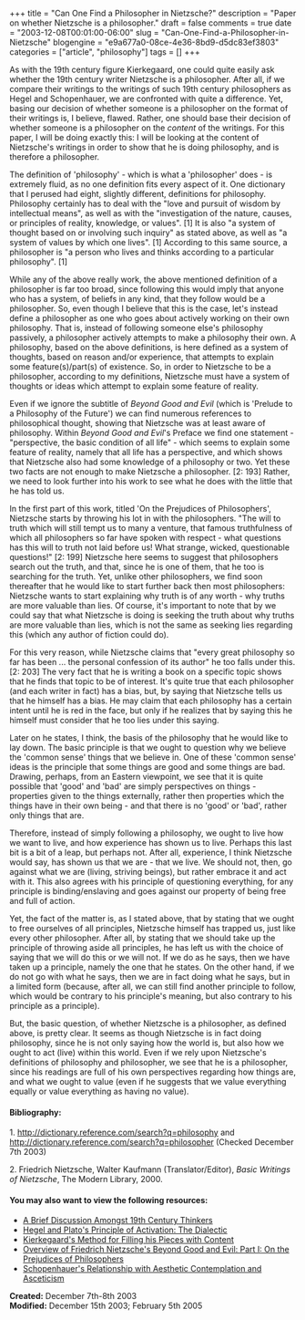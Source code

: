 +++
title = "Can One Find a Philosopher in Nietzsche?"
description = "Paper on whether Nietzsche is a philosopher."
draft = false
comments = true
date = "2003-12-08T00:01:00-06:00"
slug = "Can-One-Find-a-Philosopher-in-Nietzsche"
blogengine = "e9a677a0-08ce-4e36-8bd9-d5dc83ef3803"
categories = ["article", "philosophy"]
tags = []
+++

<p>
As with the 19th century figure Kierkegaard, one could quite easily ask whether the 19th century writer Nietzsche is a philosopher. After all, if we compare their writings to the writings of such 19th century philosophers as Hegel and Schopenhauer, we are confronted with quite a difference. Yet, basing our decision of whether someone is a philosopher on the format of their writings is, I believe, flawed. Rather, one should base their decision of whether someone is a philosopher on the <em>content</em> of the writings. For this paper, I will be doing exactly this: I will be looking at the content of Nietzsche&#39;s writings in order to show that he is doing philosophy, and is therefore a philosopher.
</p>
<!--more-->
<p>
The definition of &#39;philosophy&#39; - which is what a &#39;philosopher&#39; does - is extremely fluid, as no one definition fits every aspect of it. One dictionary that I perused had eight, slightly different, definitions for philosophy. Philosophy certainly has to deal with the &quot;love and pursuit of wisdom by intellectual means&quot;, as well as with the &quot;investigation of the nature, causes, or principles of reality, knowledge, or values&quot;. [1] It is also &quot;a system of thought based on or involving such inquiry&quot; as stated above, as well as &quot;a system of values by which one lives&quot;. [1] According to this same source, a philosopher is &quot;a person who lives and thinks according to a particular philosophy&quot;. [1]<!--adsense-->
</p>
<p>
While any of the above really work, the above mentioned definition of a philosopher is far too broad, since following this would imply that anyone who has a system, of beliefs in any kind, that they follow would be a philosopher. So, even though I believe that this is the case, let&#39;s instead define a philosopher as one who goes about actively working on their own philosophy. That is, instead of following someone else&#39;s philosophy passively, a philosopher actively attempts to make a philosophy their own. A philosophy, based on the above definitions, is here defined as a system of thoughts, based on reason and/or experience, that attempts to explain some feature(s)/part(s) of existence. So, in order to Nietzsche to be a philosopher, according to my definitions, Nietzsche must have a system of thoughts or ideas which attempt to explain some feature of reality.
</p>
<p>
Even if we ignore the subtitle of <em>Beyond Good and Evil</em> (which is &#39;Prelude to a Philosophy of the Future&#39;) we can find numerous references to philosophical thought, showing that Nietzsche was at least aware of philosophy. Within <em>Beyond Good and Evil</em>&#39;s Preface we find one statement - &quot;perspective, the basic condition of all life&quot; - which seems to explain some feature of reality, namely that all life has a perspective, and which shows that Nietzsche also had some knowledge of a philosophy or two. Yet these two facts are not enough to make Nietzsche a philosopher. [2: 193] Rather, we need to look further into his work to see what he does with the little that he has told us.
</p>
<p>
In the first part of this work, titled &#39;On the Prejudices of Philosophers&#39;, Nietzsche starts by throwing his lot in with the philosophers. &quot;The will to truth which will still tempt us to many a venture, that famous truthfulness of which all philosophers so far have spoken with respect - what questions has this will to truth not laid before us! What strange, wicked, questionable questions!&quot; [2: 199] Nietzsche here seems to suggest that philosophers search out the truth, and that, since he is one of them, that he too is searching for the truth. Yet, unlike other philosophers, we find soon thereafter that he would like to start further back then most philosophers: Nietzsche wants to start explaining why truth is of any worth - why truths are more valuable than lies. Of course, it&#39;s important to note that by we could say that what Nietzsche is doing is seeking the truth about why truths are more valuable than lies, which is not the same as seeking lies regarding this (which any author of fiction could do).
</p>
<p>
For this very reason, while Nietzsche claims that &quot;every great philosophy so far has been ... the personal confession of its author&quot; he too falls under this. [2: 203] The very fact that he is writing a book on a specific topic shows that he finds that topic to be of interest. It&#39;s quite true that each philosopher (and each writer in fact) has a bias, but, by saying that Nietzsche tells us that he himself has a bias. He may claim that each philosophy has a certain intent until he is red in the face, but only if he realizes that by saying this he himself must consider that he too lies under this saying.
</p>
<p>
Later on he states, I think, the basis of the philosophy that he would like to lay down. The basic principle is that we ought to question why we believe the &#39;common sense&#39; things that we believe in. One of these &#39;common sense&#39; ideas is the principle that some things are good and some things are bad. Drawing, perhaps, from an Eastern viewpoint, we see that it is quite possible that &#39;good&#39; and &#39;bad&#39; are simply perspectives on things - properties given to the things externally, rather then properties which the things have in their own being - and that there is no &#39;good&#39; or &#39;bad&#39;, rather only things that are.
</p>
<p>
Therefore, instead of simply following a philosophy, we ought to live how we want to live, and how experience has shown us to live. Perhaps this last bit is a bit of a leap, but perhaps not. After all, experience, I think Nietzsche would say, has shown us that we are - that we live. We should not, then, go against what we are (living, striving beings), but rather embrace it and act with it. This also agrees with his principle of questioning everything, for any principle is binding/enslaving and goes against our property of being free and full of action.
</p>
<p>
Yet, the fact of the matter is, as I stated above, that by stating that we ought to free ourselves of all principles, Nietzsche himself has trapped us, just like every other philosopher. After all, by stating that we should take up the principle of throwing aside all principles, he has left us with the choice of saying that we will do this or we will not. If we do as he says, then we have taken up a principle, namely the one that he states. On the other hand, if we do not go with what he says, then we are in fact doing what he says, but in a limited form (because, after all, we can still find another principle to follow, which would be contrary to his principle&#39;s meaning, but also contrary to his principle as a principle).
</p>
<p>
But, the basic question, of whether Nietzsche is a philosopher, as defined above, is pretty clear. It seems as though Nietzsche is in fact doing philosophy, since he is not only saying how the world is, but also how we ought to act (live) within this world. Even if we rely upon Nietzsche&#39;s definitions of philosophy and philosopher, we see that he is a philosopher, since his readings are full of his own perspectives regarding how things are, and what we ought to value (even if he suggests that we value everything equally or value everything as having no value).
</p>
<h4>Bibliography:</h4>
<p>
1. <a href="http://dictionary.reference.com/search?q=philosophy" onclick="window.open(this.href);return false;">http://dictionary.reference.com/search?q=philosophy</a> and <a href="http://dictionary.reference.com/search?q=philosopher" onclick="window.open(this.href);return false;">http://dictionary.reference.com/search?q=philosopher</a> (Checked December 7th 2003)
</p>
<p>
2. Friedrich Nietzsche, Walter Kaufmann (Translator/Editor), <em>Basic Writings of Nietzsche</em>, The Modern Library, 2000.
</p>
<h4>You may also want to view the following resources:</h4>
<ul>
	<li><a href="http://strivinglife.net/articles/abriefdiscussion19th.shtml">A Brief Discussion Amongst 19th Century Thinkers</a></li>
	<li><a href="http://strivinglife.net/articles/hegelplatodialectic.shtml">Hegel and Plato&#39;s Principle of Activation: The Dialectic</a></li>
	<li><a href="http://strivinglife.net/articles/kierkegaardsmethod.shtml">Kierkegaard&#39;s Method for Filling his Pieces with Content</a></li>
	<li><a href="http://strivinglife.net/articles/nietzschebgepart1.shtml">Overview of Friedrich Nietzsche&#39;s Beyond Good and Evil: Part I: On the Prejudices of Philosophers</a></li>
	<li><a href="http://strivinglife.net/articles/schopenhauersrelationship.shtml">Schopenhauer&#39;s Relationship with Aesthetic Contemplation and Asceticism</a></li>
</ul>
<p>
<strong>Created:</strong> December 7th-8th 2003<br />
<strong>Modified:</strong> December 15th 2003; February 5th 2005
</p>

